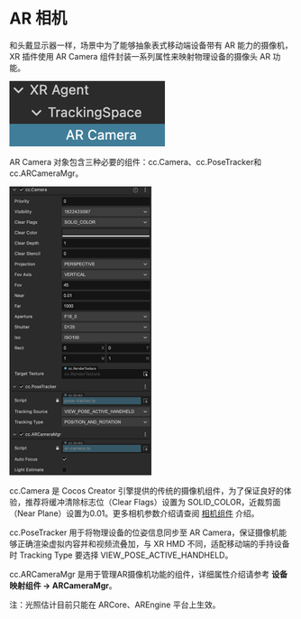 # AR 相机

和头戴显示器一样，场景中为了能够抽象表式移动端设备带有 AR 能力的摄像机，XR 插件使用 AR Camera 组件封装一系列属性来映射物理设备的摄像头 AR 功能。

![ar-camera-node](ar-camera/ar-camera-node.png)

AR Camera 对象包含三种必要的组件：cc.Camera、cc.PoseTracker和cc.ARCameraMgr。

<img src="ar-camera/ar-camera-comp.png" alt="ar-camera-comp" style="zoom:50%;" />

cc.Camera 是 Cocos Creator 引擎提供的传统的摄像机组件，为了保证良好的体验，推荐将缓冲清除标志位（Clear Flags）设置为 SOLID_COLOR，近裁剪面（Near Plane）设置为0.01。更多相机参数介绍请查阅 [相机组件](../../editor/components/camera-component.md#相机组件) 介绍。

cc.PoseTracker 用于将物理设备的位姿信息同步至 AR Camera，保证摄像机能够正确渲染虚拟内容并和视频流叠加，与 XR HMD 不同，适配移动端的手持设备时 Tracking Type 要选择 VIEW_POSE_ACTIVE_HANDHELD。

cc.ARCameraMgr 是用于管理AR摄像机功能的组件，详细属性介绍请参考 **设备映射组件 -> ARCameraMgr**。

注：光照估计目前只能在 ARCore、AREngine 平台上生效。
